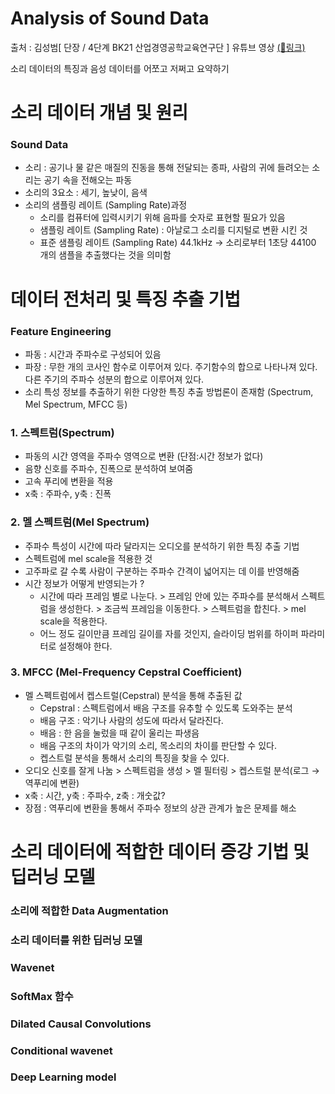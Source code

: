 Analysis of Sound Data
=====================
출처 : 김성범[ 단장 / 4단계 BK21 산업경영공학교육연구단 ] 유튜브 영상 [(🔗링크)](https://youtu.be/Z_6tAxb89sw)

소리 데이터의 특징과 음성 데이터를 어쪼고 저쩌고 요약하기


# 소리 데이터 개념 및 원리
### Sound Data
* 소리 : 공기나 물 같은 매질의 진동을 통해 전달되는 종파, 사람의 귀에 들려오는 소리는 공기 속을 전해오는 파동
* 소리의 3요소 : 세기, 높낮이, 음색
* 소리의 샘플링 레이트 (Sampling Rate)과정 
  + 소리를 컴퓨터에 입력시키기 위해 음파를 숫자로 표현할 필요가 있음
  + 샘플링 레이트 (Sampling Rate) : 아날로그 소리를 디지털로 변환 시킨 것
  + 표준 샘플링 레이트 (Sampling Rate) 44.1kHz → 소리로부터 1초당 44100 개의 샘플을 추출했다는 것을 의미함
   
# 데이터 전처리 및 특징 추출 기법
### Feature Engineering
* 파동 : 시간과 주파수로 구성되어 있음
* 파장 : 무한 개의 코사인 함수로 이루어져 있다. 주기함수의 합으로 나타나져 있다. 다른 주기의 주파수 성분의 합으로 이루어져 있다.
* 소리 특성 정보를 추출하기 위한 다양한 특징 추출 방법론이 존재함 (Spectrum, Mel Spectrum, MFCC 등)

### 1. 스펙트럼(Spectrum)

* 파동의 시간 영역을 주파수 영역으로 변환 (단점:시간 정보가 없다)
* 음향 신호를 주파수, 진폭으로 분석하여 보여줌
* 고속 푸리에 변환을 적용
* x축 : 주파수, y축 : 진폭


### 2. 멜 스펙트럼(Mel Spectrum)

* 주파수 특성이 시간에 따라 달라지는 오디오를 분석하기 위한 특징 추출 기법
* 스펙트럼에 mel scale을 적용한 것
* 고주파로 갈 수록 사람이 구분하는 주파수 간격이 넓어지는 데 이를 반영해줌
* 시간 정보가 어떻게 반영되는가 ? 
  + 시간에 따라 프레임 별로 나눈다. > 프레임 안에 있는 주파수를 분석해서 스펙트럼을 생성한다. > 조금씩 프레임을 이동한다. > 스펙트럼을 합친다. > mel scale을 적용한다.
  + 어느 정도 길이만큼 프레임 길이를 자를 것인지, 슬라이딩 범위를 하이퍼 파라미터로 설정해야 한다.

### 3. MFCC (Mel-Frequency Cepstral Coefficient)
* 멜 스펙트럼에서 켑스트럴(Cepstral) 분석을 통해 추출된 값
  + Cepstral : 스펙트럼에서 배음 구조를 유추할 수 있도록 도와주는 분석
  + 배음 구조 : 악기나 사람의 성도에 따라서 달라진다. 
  + 배음 : 한 음을 눌렀을 때 같이 울리는 파생음
  + 배음 구조의 차이가 악기의 소리, 목소리의 차이를 판단할 수 있다.
  + 켑스트럴 분석을 통해서 소리의 특징을 찾을 수 있다.
* 오디오 신호를 잘게 나눔 > 스펙트럼을 생성 > 멜 필터링 > 켑스트럴 분석(로그 → 역푸리에 변환)
* x축 : 시간, y축 : 주파수, z축 : 개숫값?
* 장점 : 역푸리에 변환을 통해서 주파수 정보의 상관 관계가 높은 문제를 해소


# 소리 데이터에 적합한 데이터 증강 기법 및 딥러닝 모델
### 소리에 적합한 Data Augmentation
### 소리 데이터를 위한 딥러닝 모델
### Wavenet
### SoftMax 함수
### Dilated Causal Convolutions
### Conditional wavenet
### Deep Learning model
